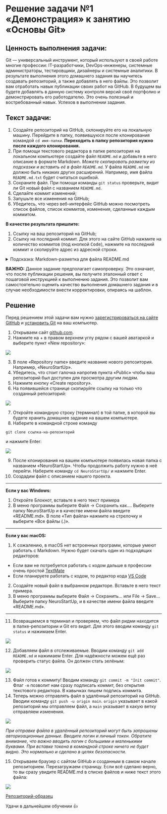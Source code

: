 # Решение задачи №1 «Демонстрация» к занятию «Основы Git»

## Ценность выполнения задачи:
Git — универсальный инструмент, который используют в своей работе многие профессии: IT-разработчики, DevOps-инженеры, cистемные администраторы, тестировщики, дизайнеры и системные аналитики.  В результате выполнения этого домашнего задания вы научитесь создавать репозиторий, а также добавлять в него файлы. Это позволит вам отработать навык публикации своих работ на GitHub. В будущем вы будете добавлять в данную систему контроля версий своё портфолио и демонстрировать его работодателю. Это очень полезный и востребованный навык. Успехов в выполнении задания. 

## Текст задачи:

1. Создайте репозиторий на GitHub, склонируйте его на локальную машину. Перейдите в папку, появившуюся после клонирования командой `cd имя-папки`. 
**Переходить в папку репозитория нужно после каждого клонирования.**
1. При помощи текстового редактора в папке репозитория на локальном компьютере создайте файл `README.md` и добавьте в него описание в формате Markdown. 
_Можете скопировать разметку из подсказки и вставить её в файл `README.md`._
У файла `README.md` не должно быть никаких других расширений. Например, имя файла `README.md.txt` будет считаться ошибкой.
1. Сохраните файл. При помощи команды `git status` проверьте, видит ли Git новый файл с названием `README.md`.
1. Сделайте коммит изменений; 
1. Запушьте все изменения на GitHub;
1. Убедитесь, что через веб-интерфейс GitHub можно посмотреть список файлов, список коммитов, изменения, сделанные каждым коммитом.

**В качестве результата пришлите:** 
1. Ссылку на ваш репозиторий на GitHub;
1. Ссылку на последний коммит. Для этого на сайте GitHub нажмите на количество коммитов (под кнопкой <kbd>Code</kbd>), нажмите на последний коммит и скопируйте адрес из адресной строки.


<details>
 <summary>Подсказка: Markdown-разметка для файла README.md</summary>

```markdown
# NeuroStartUp

![](https://netology-code.github.io/git-homeworks/introduction/assets/logo.png)

*NeuroStartUp* — динамически развивающийся стартап, специализирующийся на поиске с использованием новейших технологий искусственного интеллекта.

Наши преимущества:
* Высокая точность поиска
* Высокая скорость поиска
* Низкая цена
```
</details>

    
**ВАЖНО:** 
Данное задание предполагает самопроверку. Это означает, что после публикации решения, вы получите эталонный ответ с пошаговой инструкцией к выполнению задания. Это позволит вам самостоятельно оценить качество выполнения домашнего задания и в случае необходимости внести корректировки, опираясь на шаблон.  
    
## Решение

Перед решением этой задачи вам нужно [зарегистрироваться на сайте GitHub](https://github.com/netology-code/guides/tree/master/github) и [установить Git](https://github.com/netology-code/guides/tree/master/git) на ваш компьютер.

1. Открываем сайт [github.com](https://github.com). 
2. Нажмите на + в правом верхнем углу рядом с вашей аватаркой и выберите пункт «New repository»:

![](images/new-repository.png)

3. В поле «Repository name» введите название нового репозитория. Например, «NeuroStartUp».
4. Убедитесь, что стоит галочка напротив пункта «Public» чтобы ваш репозиторий был доступен для просмотра другим людям.
5. Нажмите кнопку «Create repository».
6. На появившейся странице скопируйте ссылку на только что созданный репозиторий:

![](images/link.png)

7. Откройте командную строку (терминал) в той папке, в которой вы будете хранить домашнее задание на вашем компьютере.
8. Наберите в командной строке команду

```
git clone ссылка-на-репозиторий
```

и нажмите Enter:

![](images/clone.png)

9. После клонирования на вашем компьютере появилась новая папка с названием «NeuroStartUp». Чтобы продолжить работу нужно в неё перейти. Наберите команду `cd NeuroStartUp/` и нажмите Enter.
10. Создадим файл с описанием нашего проекта. 

---

**Если у вас Windows:** 
    
1. Откройте Блокнот, вставьте в него текст примера 
2. В меню программы выберите Файл → Сохранить как…. Выберите папку NeuroStartUp и в качестве имени файла введите «README.md». В поле «Тип файла» нажмите на стрелочку и выберите «Все файлы (*.*)».

---

**Если у вас macOS:**

1. К сожалению, в macOS нет встроенных программ, которые умеют работать с Markdown. Нужно будет скачать один из подходящих редакторов:
- Если вам не потребуется работать с кодом дальше в профессии очень простой [TextMate](https://macromates.com)
- Если планируете работать с кодом, то редактор кода [VS Code](https://code.visualstudio.com)
2. Создайте новый файл в выбранном редакторе. Вставьте в него текст примера.
3. В меню программы выберите Файл → Сохранить… или File → Save… Выберите папку NeuroStartUp, и в качестве имени файла введите «README.md».

---

11. Возвращаемся в терминал и проверяем, что файл ридми находится в папке-репозитории и Git его видит. Для этого вводим команду `git status` и нажимаем Enter.

![](images/status.png)

12. Добавляем файл в отслеживаемые. Вводим команду `git add README.md` и нажимаем Enter. Для надёжности можем ещё раз проверить статус файла. Он должен стать зелёным:

![](images/add.png)

13. Файл готов к коммиту! Вводим команду `git commit -m "Init commit"`. Флаг `-m` позволит нам сразу подписать коммит, без открытия текстового редактора. В кавычках пишем подпись коммита.
14. Теперь можно отправлять файл в удалённый репозиторий на GitHub. Вводим команду `git push -u origin main`. `origin` указывает в какой репозиторий мы отправляем файл, а `main` указывает в какую ветку отправляем изменения.

![](images/push.png)

_При отправке файла в удалённый репозиторий могут быть запрошены авторизационные данные. Вводите логин и личный токен. Обратите внимание, что важно вводить логин с большими и маленькими буквами. При вставке токена в командной строке ничего не будет видно. Это нормально и сделано в целях безопасности._

15. Открываем браузер с сайтом GitHub и созданным в самом начале репозиторием. Перезагружаем страницу. Если всё сделано верно, то вы сразу увидите README.md в списке файлов и ниже текст этого файла:

![](images/ready.png)

[Репозиторий-образец](https://github.com/netology-code/NeuroStartUp)

Удачи в дальнейшем обучении 👍
